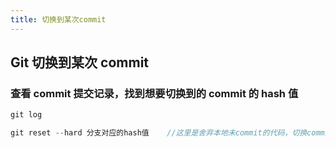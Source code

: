 ```yaml
---
title: 切换到某次commit
---
```


## Git 切换到某次 commit

### 查看 commit 提交记录，找到想要切换到的 commit 的 hash 值

```javascript
git log
```

```javascript
git reset --hard 分支对应的hash值    //这里是舍弃本地未commit的代码，切换commit，记得将本地修改的代码commit一下
```
